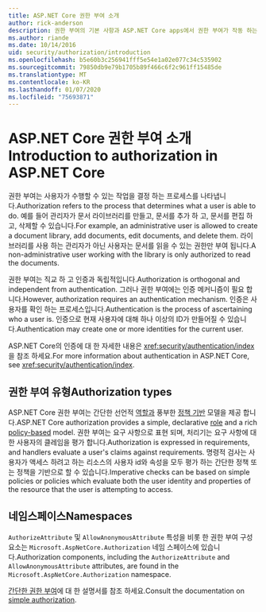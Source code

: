 ```yaml
---
title: ASP.NET Core 권한 부여 소개
author: rick-anderson
description: 권한 부여의 기본 사항과 ASP.NET Core apps에서 권한 부여가 작동 하는 방식에 대해 알아봅니다.
ms.author: riande
ms.date: 10/14/2016
uid: security/authorization/introduction
ms.openlocfilehash: b5e60b3c256941fff5e54e1a02e077c34c535902
ms.sourcegitcommit: 79850db9e79b1705b89f466c6f2c961ff15485de
ms.translationtype: MT
ms.contentlocale: ko-KR
ms.lasthandoff: 01/07/2020
ms.locfileid: "75693871"
---
```

# <a name="introduction-to-authorization-in-aspnet-core"></a><span data-ttu-id="10ac0-103">ASP.NET Core 권한 부여 소개</span><span class="sxs-lookup"><span data-stu-id="10ac0-103">Introduction to authorization in ASP.NET Core</span></span>

<a name="security-authorization-introduction"></a>

<span data-ttu-id="10ac0-104">권한 부여는 사용자가 수행할 수 있는 작업을 결정 하는 프로세스를 나타냅니다.</span><span class="sxs-lookup"><span data-stu-id="10ac0-104">Authorization refers to the process that determines what a user is able to do.</span></span> <span data-ttu-id="10ac0-105">예를 들어 관리자가 문서 라이브러리를 만들고, 문서를 추가 하 고, 문서를 편집 하 고, 삭제할 수 있습니다.</span><span class="sxs-lookup"><span data-stu-id="10ac0-105">For example, an administrative user is allowed to create a document library, add documents, edit documents, and delete them.</span></span> <span data-ttu-id="10ac0-106">라이브러리를 사용 하는 관리자가 아닌 사용자는 문서를 읽을 수 있는 권한만 부여 됩니다.</span><span class="sxs-lookup"><span data-stu-id="10ac0-106">A non-administrative user working with the library is only authorized to read the documents.</span></span>

<span data-ttu-id="10ac0-107">권한 부여는 직교 하 고 인증과 독립적입니다.</span><span class="sxs-lookup"><span data-stu-id="10ac0-107">Authorization is orthogonal and independent from authentication.</span></span> <span data-ttu-id="10ac0-108">그러나 권한 부여에는 인증 메커니즘이 필요 합니다.</span><span class="sxs-lookup"><span data-stu-id="10ac0-108">However, authorization requires an authentication mechanism.</span></span> <span data-ttu-id="10ac0-109">인증은 사용자를 확인 하는 프로세스입니다.</span><span class="sxs-lookup"><span data-stu-id="10ac0-109">Authentication is the process of ascertaining who a user is.</span></span> <span data-ttu-id="10ac0-110">인증으로 현재 사용자에 대해 하나 이상의 ID가 만들어질 수 있습니다.</span><span class="sxs-lookup"><span data-stu-id="10ac0-110">Authentication may create one or more identities for the current user.</span></span>

<span data-ttu-id="10ac0-111">ASP.NET Core의 인증에 대 한 자세한 내용은 <xref:security/authentication/index>을 참조 하세요.</span><span class="sxs-lookup"><span data-stu-id="10ac0-111">For more information about authentication in ASP.NET Core, see <xref:security/authentication/index>.</span></span>

## <a name="authorization-types"></a><span data-ttu-id="10ac0-112">권한 부여 유형</span><span class="sxs-lookup"><span data-stu-id="10ac0-112">Authorization types</span></span>

<span data-ttu-id="10ac0-113">ASP.NET Core 권한 부여는 간단한 선언적 [역할과](xref:security/authorization/roles) 풍부한 [정책 기반](xref:security/authorization/policies) 모델을 제공 합니다.</span><span class="sxs-lookup"><span data-stu-id="10ac0-113">ASP.NET Core authorization provides a simple, declarative [role](xref:security/authorization/roles) and a rich [policy-based](xref:security/authorization/policies) model.</span></span> <span data-ttu-id="10ac0-114">권한 부여는 요구 사항으로 표현 되며, 처리기는 요구 사항에 대 한 사용자의 클레임을 평가 합니다.</span><span class="sxs-lookup"><span data-stu-id="10ac0-114">Authorization is expressed in requirements, and handlers evaluate a user's claims against requirements.</span></span> <span data-ttu-id="10ac0-115">명령적 검사는 사용자가 액세스 하려고 하는 리소스의 사용자 id와 속성을 모두 평가 하는 간단한 정책 또는 정책을 기반으로 할 수 있습니다.</span><span class="sxs-lookup"><span data-stu-id="10ac0-115">Imperative checks can be based on simple policies or policies which evaluate both the user identity and properties of the resource that the user is attempting to access.</span></span>

## <a name="namespaces"></a><span data-ttu-id="10ac0-116">네임스페이스</span><span class="sxs-lookup"><span data-stu-id="10ac0-116">Namespaces</span></span>

<span data-ttu-id="10ac0-117">`AuthorizeAttribute` 및 `AllowAnonymousAttribute` 특성을 비롯 한 권한 부여 구성 요소는 `Microsoft.AspNetCore.Authorization` 네임 스페이스에 있습니다.</span><span class="sxs-lookup"><span data-stu-id="10ac0-117">Authorization components, including the `AuthorizeAttribute` and `AllowAnonymousAttribute` attributes, are found in the `Microsoft.AspNetCore.Authorization` namespace.</span></span>

<span data-ttu-id="10ac0-118">[간단한 권한 부여](xref:security/authorization/simple)에 대 한 설명서를 참조 하세요.</span><span class="sxs-lookup"><span data-stu-id="10ac0-118">Consult the documentation on [simple authorization](xref:security/authorization/simple).</span></span>
